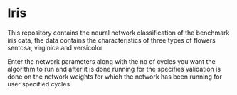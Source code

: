 Iris
====

This repository contains the neural network classification of the benchmark iris data, the data contains 
the characteristics of three types of flowers sentosa, virginica and versicolor

Enter the network parameters along with the no of cycles you want the algorithm to run and after it is done running
for the specifies validation is done on the network weights for which the network has been running for user specified
cycles
